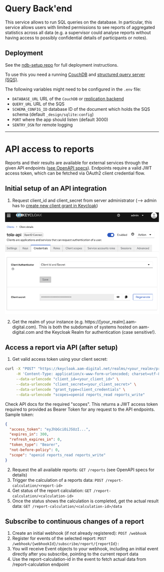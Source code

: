 # Query Back'end

This service allows to run SQL queries on the database.
In particular, this service allows users with limited permissions to see reports of aggregated statistics across all data (e.g. a supervisor could analyse reports without having access to possibly confidential details of participants or notes).

## Deployment
See the [ndb-setup repo](https://github.com/Aam-Digital/ndb-setup) for full deployment instructions.

To use this you need a running [CouchDB](https://docs.couchdb.org/en/stable/) and [structured query server (SQS)](https://neighbourhood.ie/products-and-services/structured-query-server).

The following variables might need to be configured in the `.env` file:
- `DATABASE_URL` URL of the `CouchDB` or [replication backend](https://github.com/Aam-Digital/replication-backend)
- `QUERY_URL` URL of the SQS
- `SCHEMA_CONFIG_ID` database ID of the document which holds the SQS schema (default `_design/sqlite:config`)
- `PORT` where the app should listen (default 3000)
- `SENTRY_DSN` for remote logging

-----
# API access to reports
Reports and their results are available for external services through the given API endpoints ([see OpenAPI specs](./docs/api-specs/reporting-api-v1.yaml)). Endpoints require a valid JWT access token, which can be fetched via OAuth2 client credential flow.

## Initial setup of an API integration
1. Request client_id and client_secret from server administrator (--> admin has to [create new client grant in Keycloak](https://www.keycloak.org/docs/latest/server_admin/#_oidc_clients))

![Keycloak Client Setup](docs/assets/keycloak-client-setup.png)

2. Get the realm of your instance (e.g. https://[your_realm].aam-digital.com). This is both the subdomain of systems hosted on aam-digital.com and the Keycloak Realm for authentication (case sensitive!).

## Access a report via API (after setup)

1. Get valid access token using your client secret:

```bash
curl -X "POST" "https://keycloak.aam-digital.net/realms/<your_realm>/protocol/openid-connect/token" \
     -H 'Content-Type: application/x-www-form-urlencoded; charset=utf-8' \
     --data-urlencode "client_id=<your_client_id>" \
     --data-urlencode "client_secret=<your_client_secret>" \
     --data-urlencode "grant_type=client_credentials" \
     --data-urlencode "scopes=openid reports_read reports_write"
```
Check API docs for the required "scopes".
This returns a JWT access token required to provided as Bearer Token for any request to the API endpoints. Sample token:
```json
{
  "access_token": "eyJhbGciOiJSUzI...",
  "expires_in": 300,
  "refresh_expires_in": 0,
  "token_type": "Bearer",
  "not-before-policy": 0,
  "scope": "openid reports_read reports_write"
}
```

2. Request the all available reports: `GET /reports` (see OpenAPI specs for details)
3. Trigger the calculation of a reports data: `POST /report-calculation/<report-id>`
4. Get status of the report calculation: `GET /report-calculation/<calculation-id>`
5. Once the status shows the calculation is completed, get the actual result data: `GET /report-calculation/<calculation-id>/data`


## Subscribe to continuous changes of a report
1. Create an initial webhook (if not already registered): `POST /webhook`
2. Register for events of the selected report: `POST /webhook/{webhookId}/subscribe/report/{reportId}:`
3. You will receive Event objects to your webhook, including an initial event directly after you subscribe, pointing to the current report data
4. Use the report-calculation-id in the event to fetch actual data from /report-calculation endpoint
